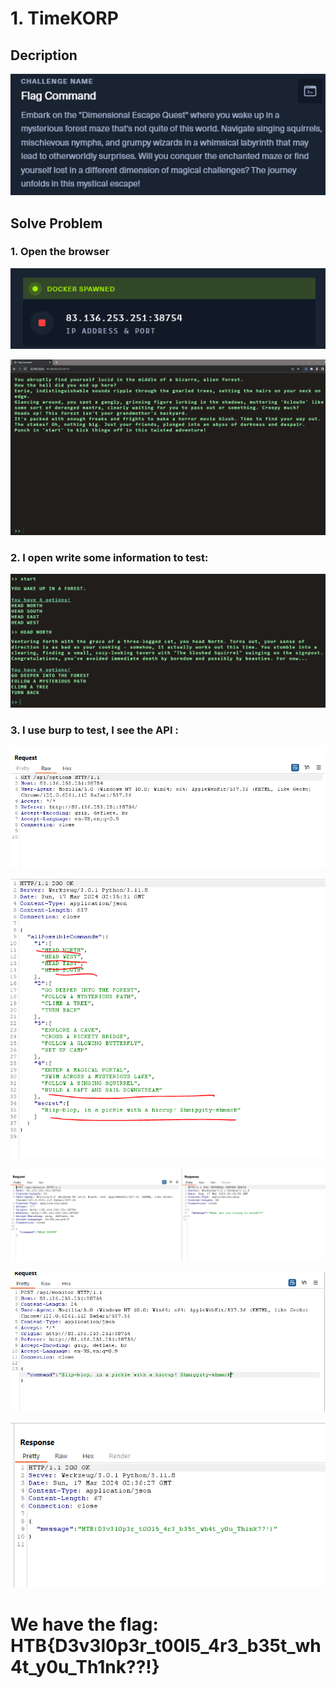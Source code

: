 # 1. TimeKORP

## Decription

![](./Image/1.PNG)

## Solve Problem

### 1. Open the browser

![](./Image/2.PNG)

![](./Image/3.PNG)


### 2. I open write some information to test:

![](./Image/4.PNG)

### 3. I use burp to test, I see the API :

![](./Image/5.PNG)

![](./Image/6.PNG)

![](./Image/7.PNG)

![](./Image/8.PNG)

![](./Image/9.PNG)

# We have the flag: HTB{D3v3l0p3r_t00l5_4r3_b35t_wh4t_y0u_Th1nk??!}
